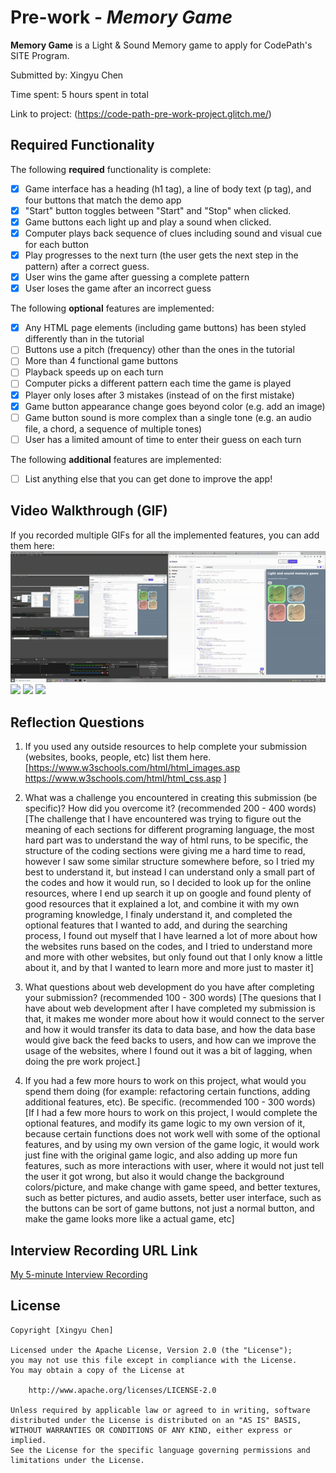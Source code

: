 # Pre-work - *Memory Game*

**Memory Game** is a Light & Sound Memory game to apply for CodePath's SITE Program. 

Submitted by: Xingyu Chen

Time spent: 5 hours spent in total

Link to project: (https://code-path-pre-work-project.glitch.me/)

## Required Functionality

The following **required** functionality is complete:

* [x] Game interface has a heading (h1 tag), a line of body text (p tag), and four buttons that match the demo app
* [x] "Start" button toggles between "Start" and "Stop" when clicked. 
* [x] Game buttons each light up and play a sound when clicked. 
* [x] Computer plays back sequence of clues including sound and visual cue for each button
* [x] Play progresses to the next turn (the user gets the next step in the pattern) after a correct guess. 
* [x] User wins the game after guessing a complete pattern
* [x] User loses the game after an incorrect guess

The following **optional** features are implemented:

* [x] Any HTML page elements (including game buttons) has been styled differently than in the tutorial
* [ ] Buttons use a pitch (frequency) other than the ones in the tutorial
* [ ] More than 4 functional game buttons
* [ ] Playback speeds up on each turn
* [ ] Computer picks a different pattern each time the game is played
* [x] Player only loses after 3 mistakes (instead of on the first mistake)
* [x] Game button appearance change goes beyond color (e.g. add an image)
* [ ] Game button sound is more complex than a single tone (e.g. an audio file, a chord, a sequence of multiple tones)
* [ ] User has a limited amount of time to enter their guess on each turn

The following **additional** features are implemented:

- [ ] List anything else that you can get done to improve the app!

## Video Walkthrough (GIF)

If you recorded multiple GIFs for all the implemented features, you can add them here:
![x](https://github.com/Seanchenxy851/Codepath_prework/blob/main/ezgif.com-gif-maker.gif)
![](gif2-link-here)
![](gif3-link-here)
![](gif4-link-here)

## Reflection Questions
1. If you used any outside resources to help complete your submission (websites, books, people, etc) list them here. 
[https://www.w3schools.com/html/html_images.asp
https://www.w3schools.com/html/html_css.asp
]

2. What was a challenge you encountered in creating this submission (be specific)? How did you overcome it? (recommended 200 - 400 words) 
[The challenge that I have encountered was trying to figure out the meaning of each sections for different programing language, the most hard part was to understand the way of html runs, to be specific, the structure of the coding sections were giving me a hard time to read, however I saw some similar structure somewhere before, so I tried my best to understand it, but instead I can understand only a small part of the codes and how it would run, so I decided to look up for the online resources, where I end up search it up on google and found plenty of good resources that it explained a lot, and combine it with my own programing knowledge, I finaly understand it, and completed the optional features that I wanted to add, and during the searching process, I found out myself that I have learned a lot of more about how the websites runs based on the codes, and I tried to understand more and more with other websites, but only found out that I only know a little about it, and by that I wanted to learn more and more just to master it]

3. What questions about web development do you have after completing your submission? (recommended 100 - 300 words) 
[The quesions that I have about web development after I have completed my submission is that, it makes me wonder more about how it would connect to the server and how it would transfer its data to data base, and how the data base would give back the feed backs to users, and how can we improve the usage of the websites, where I found out it was a bit of lagging, when doing the pre work project.]

4. If you had a few more hours to work on this project, what would you spend them doing (for example: refactoring certain functions, adding additional features, etc). Be specific. (recommended 100 - 300 words) 
[If I had a few more hours to work on this project, I would complete the optional features, and modify its game logic to my own version of it, because certain functions does not work well with some of the optional features, and by using my own version of the game logic, it would work just fine with the original game logic, and also adding up more fun features, such as more interactions with user, where it would not just tell the user it got wrong, but also it would change the background colors/picture, and make change with game speed, and better textures, such as better pictures, and audio assets, better user interface, such as the buttons can be sort of game buttons, not just a normal button, and make the game looks more like a actual game, etc]


## Interview Recording URL Link

[My 5-minute Interview Recording](https://ucsd.zoom.us/rec/share/t79WcuIk9-Wmf76KIKg1aW-cjhTB65YmE9z4WgezIslvoysdbZI27b-qTkK8HlIb.LLC5KUjL3qv4C4Ow?startTime=1648875556000)


## License

    Copyright [Xingyu Chen]

    Licensed under the Apache License, Version 2.0 (the "License");
    you may not use this file except in compliance with the License.
    You may obtain a copy of the License at

        http://www.apache.org/licenses/LICENSE-2.0

    Unless required by applicable law or agreed to in writing, software
    distributed under the License is distributed on an "AS IS" BASIS,
    WITHOUT WARRANTIES OR CONDITIONS OF ANY KIND, either express or implied.
    See the License for the specific language governing permissions and
    limitations under the License.
